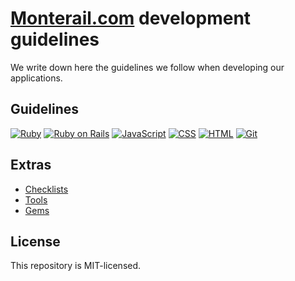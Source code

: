 # [Monterail.com](http://monterail.com) development guidelines

We write down here the guidelines we follow when developing our applications.

## Guidelines

[![Ruby](https://raw.github.com/monterail/guidelines/master/images/ruby.png)](https://github.com/monterail/guidelines/blob/master/ruby.md) [![Ruby on Rails](https://raw.github.com/monterail/guidelines/master/images/rails.png)](https://github.com/monterail/guidelines/blob/master/rails.md) [![JavaScript](https://raw.github.com/monterail/guidelines/master/images/javascript.png)](https://github.com/monterail/guidelines/blob/master/javascript.md) [![CSS](https://raw.github.com/monterail/guidelines/master/images/css.png)](https://github.com/monterail/guidelines/blob/master/stylesheets.md) [![HTML](https://raw.github.com/monterail/guidelines/master/images/html.png)](https://github.com/monterail/guidelines/blob/master/html.md) [![Git](https://raw.github.com/monterail/guidelines/master/images/git.png)](https://github.com/monterail/guidelines/blob/master/git.md)

## Extras

* [Checklists](https://github.com/monterail/guidelines/blob/master/checklist.md)
* [Tools](https://github.com/monterail/guidelines/blob/master/tools.md)
* [Gems](https://github.com/monterail/guidelines/blob/master/gems.md)

## License

This repository is MIT-licensed.
